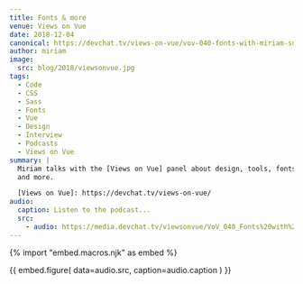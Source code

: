 ```yaml
---
title: Fonts & more
venue: Views on Vue
date: 2018-12-04
canonical: https://devchat.tv/views-on-vue/vov-040-fonts-with-miriam-suzanne/
author: miriam
image:
  src: blog/2018/viewsonvue.jpg
tags:
  - Code
  - CSS
  - Sass
  - Fonts
  - Vue
  - Design
  - Interview
  - Podcasts
  - Views on Vue
summary: |
  Miriam talks with the [Views on Vue] panel about design, tools, fonts,
  and more.

  [Views on Vue]: https://devchat.tv/views-on-vue/
audio:
  caption: Listen to the podcast...
  src:
    - audio: https://media.devchat.tv/viewsonvue/VoV_040_Fonts%20with%20Miriam_Suzanne.mp3
---
```


{% import "embed.macros.njk" as embed %}

{{ embed.figure(
  data=audio.src,
  caption=audio.caption
) }}
